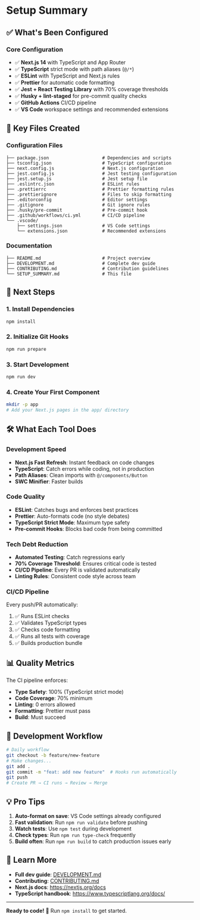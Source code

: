 # Setup Summary

## ✅ What's Been Configured

### Core Configuration

- ✅ **Next.js 14** with TypeScript and App Router
- ✅ **TypeScript** strict mode with path aliases (`@/*`)
- ✅ **ESLint** with TypeScript and Next.js rules
- ✅ **Prettier** for automatic code formatting
- ✅ **Jest + React Testing Library** with 70% coverage thresholds
- ✅ **Husky + lint-staged** for pre-commit quality checks
- ✅ **GitHub Actions** CI/CD pipeline
- ✅ **VS Code** workspace settings and recommended extensions

## 📁 Key Files Created

### Configuration Files

```
├── package.json                    # Dependencies and scripts
├── tsconfig.json                   # TypeScript configuration
├── next.config.js                  # Next.js configuration
├── jest.config.js                  # Jest testing configuration
├── jest.setup.js                   # Jest setup file
├── .eslintrc.json                  # ESLint rules
├── .prettierrc                     # Prettier formatting rules
├── .prettierignore                 # Files to skip formatting
├── .editorconfig                   # Editor settings
├── .gitignore                      # Git ignore rules
├── .husky/pre-commit               # Pre-commit hook
├── .github/workflows/ci.yml        # CI/CD pipeline
└── .vscode/
    ├── settings.json               # VS Code settings
    └── extensions.json             # Recommended extensions
```

### Documentation

```
├── README.md                       # Project overview
├── DEVELOPMENT.md                  # Complete dev guide
├── CONTRIBUTING.md                 # Contribution guidelines
└── SETUP_SUMMARY.md                # This file
```

## 🚀 Next Steps

### 1. Install Dependencies

```bash
npm install
```

### 2. Initialize Git Hooks

```bash
npm run prepare
```

### 3. Start Development

```bash
npm run dev
```

### 4. Create Your First Component

```bash
mkdir -p app
# Add your Next.js pages in the app/ directory
```

## 🛠️ What Each Tool Does

### Development Speed

- **Next.js Fast Refresh**: Instant feedback on code changes
- **TypeScript**: Catch errors while coding, not in production
- **Path Aliases**: Clean imports with `@/components/Button`
- **SWC Minifier**: Faster builds

### Code Quality

- **ESLint**: Catches bugs and enforces best practices
- **Prettier**: Auto-formats code (no style debates)
- **TypeScript Strict Mode**: Maximum type safety
- **Pre-commit Hooks**: Blocks bad code from being committed

### Tech Debt Reduction

- **Automated Testing**: Catch regressions early
- **70% Coverage Threshold**: Ensures critical code is tested
- **CI/CD Pipeline**: Every PR is validated automatically
- **Linting Rules**: Consistent code style across team

### CI/CD Pipeline

Every push/PR automatically:

1. ✅ Runs ESLint checks
2. ✅ Validates TypeScript types
3. ✅ Checks code formatting
4. ✅ Runs all tests with coverage
5. ✅ Builds production bundle

## 📊 Quality Metrics

The CI pipeline enforces:

- **Type Safety**: 100% (TypeScript strict mode)
- **Code Coverage**: 70% minimum
- **Linting**: 0 errors allowed
- **Formatting**: Prettier must pass
- **Build**: Must succeed

## 🔄 Development Workflow

```bash
# Daily workflow
git checkout -b feature/new-feature
# Make changes...
git add .
git commit -m "feat: add new feature"  # Hooks run automatically
git push
# Create PR → CI runs → Review → Merge
```

## 💡 Pro Tips

1. **Auto-format on save**: VS Code settings already configured
2. **Fast validation**: Run `npm run validate` before pushing
3. **Watch tests**: Use `npm test` during development
4. **Check types**: Run `npm run type-check` frequently
5. **Build often**: Run `npm run build` to catch production issues early

## 📖 Learn More

- **Full dev guide**: [DEVELOPMENT.md](./DEVELOPMENT.md)
- **Contributing**: [CONTRIBUTING.md](./CONTRIBUTING.md)
- **Next.js docs**: https://nextjs.org/docs
- **TypeScript handbook**: https://www.typescriptlang.org/docs/

---

**Ready to code!** 🎉 Run `npm install` to get started.
